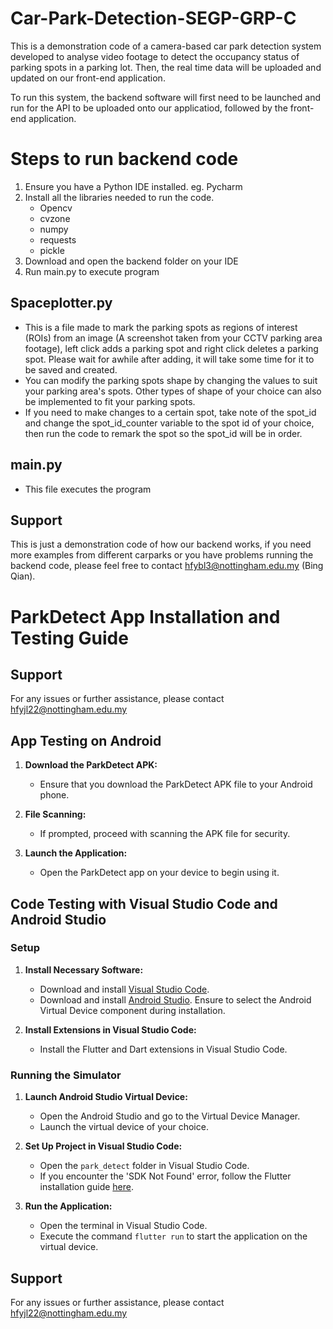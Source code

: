 # Car-Park-Detection-SEGP-GRP-C
This is a demonstration code of a camera-based car park detection system developed to analyse video footage to detect the occupancy status of parking spots in a parking lot. Then, the real time data will be uploaded and updated on our front-end application.

To run this system, the backend software will first need to be launched and run for the API to be uploaded onto our applicatiod, followed by the front-end application.

# Steps to run backend code
1) Ensure you have a Python IDE installed. eg. Pycharm
2) Install all the libraries needed to run the code.
   - Opencv
   - cvzone
   - numpy
   - requests
   - pickle
3) Download and open the backend folder on your IDE
4) Run main.py to execute program

## Spaceplotter.py
- This is a file made to mark the parking spots as regions of interest (ROIs) from an image (A screenshot taken from your CCTV parking area footage), left click adds a parking spot and right click deletes a parking spot. Please wait for awhile after adding, it will take some time for it to be saved and created.
- You can modify the parking spots shape by changing the values to suit your parking area's spots. Other types of shape of your choice can also be implemented to fit your parking spots.
- If you need to make changes to a certain spot, take note of the spot_id and change the spot_id_counter variable to the spot id of your choice, then run the code to remark the spot so the spot_id will be in order.

## main.py
- This file executes the program

## Support
This is just a demonstration code of how our backend works, if you need more examples from different carparks or you have problems running the backend code, please feel free to contact hfybl3@nottingham.edu.my (Bing Qian). 

# ParkDetect App Installation and Testing Guide

## Support

For any issues or further assistance, please contact hfyjl22@nottingham.edu.my

## App Testing on Android

1. **Download the ParkDetect APK:**
   - Ensure that you download the ParkDetect APK file to your Android phone.

2. **File Scanning:**
   - If prompted, proceed with scanning the APK file for security.

3. **Launch the Application:**
   - Open the ParkDetect app on your device to begin using it.

## Code Testing with Visual Studio Code and Android Studio

### Setup

1. **Install Necessary Software:**
   - Download and install [Visual Studio Code](https://code.visualstudio.com/).
   - Download and install [Android Studio](https://developer.android.com/studio). Ensure to select the Android Virtual Device component during installation.

2. **Install Extensions in Visual Studio Code:**
   - Install the Flutter and Dart extensions in Visual Studio Code.

### Running the Simulator

1. **Launch Android Studio Virtual Device:**
   - Open the Android Studio and go to the Virtual Device Manager.
   - Launch the virtual device of your choice.

2. **Set Up Project in Visual Studio Code:**
   - Open the `park_detect` folder in Visual Studio Code.
   - If you encounter the 'SDK Not Found' error, follow the Flutter installation guide [here](https://docs.flutter.dev/get-started/install).

3. **Run the Application:**
   - Open the terminal in Visual Studio Code.
   - Execute the command `flutter run` to start the application on the virtual device.

## Support

For any issues or further assistance, please contact hfyjl22@nottingham.edu.my
